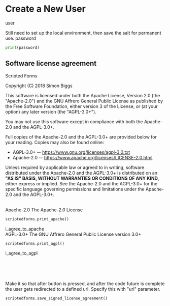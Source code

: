 <!-- markdownlint-disable MD033 -->

<style>
pre {
  width: 620px;
  margin: auto;
}

mat-card-content {
  height: 512px;
  overflow-y: auto;
}
</style>

# Create a New User

<variable-string placeholder="Your full name" required>
user
</variable-string>

Still need to set up the local environment, then save the salt for permanent
use.
<section-live>
<variable-password placeholder="Create a password" required>
password
</variable-password>

```python
print(password)
```

</section-live>

## Software license agreement

Scripted Forms

Copyright (C) 2018 Simon Biggs

This software is licensed under both the Apache License, Version 2.0
(the "Apache-2.0") and the
GNU Affrero General Public License as published by the Free Software
Foundation, either version 3 of the License, or (at your option) any later
version (the "AGPL-3.0+").

You may not use this software except in compliance with both the Apache-2.0 and
the AGPL-3.0+.

Full copies of the Apache-2.0 and the AGPL-3.0+ are provided below for your
reading. Copies may also be found online:

* AGPL-3.0+ -- https://www.gnu.org/licenses/agpl-3.0.txt
* Apache-2.0 -- https://www.apache.org/licenses/LICENSE-2.0.html

Unless required by applicable law or agreed to in writing, software
distributed under the Apache-2.0 and the AGPL-3.0+ is distributed on an **"AS IS" BASIS,
WITHOUT WARRANTIES OR CONDITIONS OF ANY KIND**, either express or implied. See
the Apache-2.0 and the AGPL-3.0+ for the specific language governing permissions and
limitations under the Apache-2.0 and the AGPL-3.0+.

<br>

<mat-card class="mat-elevation-z8">
  <mat-card-header>
    <mat-card-title>Apache-2.0</mat-card-title>
    <mat-card-subtitle>The Apache-2.0 License</mat-card-subtitle>
  </mat-card-header>
  <mat-card-content class="mat-elevation-z1">
<section-start always>

```python
scriptedforms.print_apache()
```

</section-start>
  </mat-card-content>
  <mat-card-actions align="right">
  <variable-tick placeholder="I agree to the terms and conditions of the Apache-2.0" required>
    i_agree_to_apache
  </variable-tick>
  </mat-card-actions>
</mat-card>

<br>

<mat-card class="mat-elevation-z8">
  <mat-card-header>
    <mat-card-title>AGPL-3.0+</mat-card-title>
    <mat-card-subtitle>The GNU Affrero General Public License version 3.0+</mat-card-subtitle>
  </mat-card-header>
  <mat-card-content class="mat-elevation-z1">
<section-start always>

```python
scriptedforms.print_agpl()
```

</section-start>
  </mat-card-content>
  <mat-card-actions align="right">
  <variable-tick placeholder="I agree to the terms and conditions of the AGPL-3.0+" required>
    i_agree_to_agpl
  </variable-tick>
  </mat-card-actions>
</mat-card>

<br><br><br>

Make it so that after button is pressed, and after the code future is complete
the user gets redirected to a defined url. Specify this with "url" parameter.

<section-button name="Submit" conditional="i_agree_to_agpl and i_agree_to_apache and user is not None and password is not None">

```python
scriptedforms.save_signed_license_agreement()
```

</section-button>

<br><br><br><br><br>
